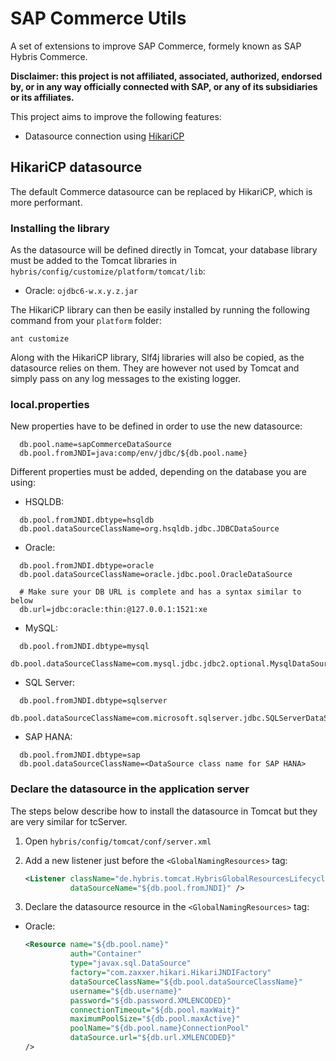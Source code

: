 # SAP Commerce Utils

A set of extensions to improve SAP Commerce, formely known as SAP Hybris Commerce.

**Disclaimer: this project is not affiliated, associated, authorized, endorsed by, or in any way officially connected with SAP, or any of its subsidiaries or its affiliates.**

This project aims to improve the following features:

  * Datasource connection using [HikariCP](https://github.com/brettwooldridge/HikariCP)

## HikariCP datasource

The default Commerce datasource can be replaced by HikariCP, which is more performant.

### Installing the library

As the datasource will be defined directly in Tomcat, your database library must be added to the Tomcat libraries in `hybris/config/customize/platform/tomcat/lib`:

  * Oracle: `ojdbc6-w.x.y.z.jar`

The HikariCP library can then be easily installed by running the following command from your `platform` folder:

    ant customize

Along with the HikariCP library, Slf4j libraries will also be copied, as the datasource relies on them. They are however not used by Tomcat and simply pass on any log messages to the existing logger.

### local.properties

New properties have to be defined in order to use the new datasource:

  ```properties
    db.pool.name=sapCommerceDataSource
    db.pool.fromJNDI=java:comp/env/jdbc/${db.pool.name}
  ```

Different properties must be added, depending on the database you are using:

  * HSQLDB:
  
  ```properties
    db.pool.fromJNDI.dbtype=hsqldb
    db.pool.dataSourceClassName=org.hsqldb.jdbc.JDBCDataSource
  ```

  * Oracle:
  
  ```properties
    db.pool.fromJNDI.dbtype=oracle
    db.pool.dataSourceClassName=oracle.jdbc.pool.OracleDataSource
  
    # Make sure your DB URL is complete and has a syntax similar to below
    db.url=jdbc:oracle:thin:@127.0.0.1:1521:xe
  ```

  * MySQL:
  
  ```properties
    db.pool.fromJNDI.dbtype=mysql
    db.pool.dataSourceClassName=com.mysql.jdbc.jdbc2.optional.MysqlDataSource
  ```

  * SQL Server:
  
  ```properties
    db.pool.fromJNDI.dbtype=sqlserver
    db.pool.dataSourceClassName=com.microsoft.sqlserver.jdbc.SQLServerDataSource
  ```

  * SAP HANA:
  
  ```properties
    db.pool.fromJNDI.dbtype=sap
    db.pool.dataSourceClassName=<DataSource class name for SAP HANA>
  ```

### Declare the datasource in the application server

The steps below describe how to install the datasource in Tomcat but they are very similar for tcServer.

  1. Open `hybris/config/tomcat/conf/server.xml`
  2. Add a new listener just before the `<GlobalNamingResources>` tag:
  
      ```xml
      <Listener className="de.hybris.tomcat.HybrisGlobalResourcesLifecycleListener"
                dataSourceName="${db.pool.fromJNDI}" />
      ```
  
  3. Declare the datasource resource in the `<GlobalNamingResources>` tag:
  
  * Oracle:
  
      ```xml
      <Resource name="${db.pool.name}"
                auth="Container"
                type="javax.sql.DataSource"
                factory="com.zaxxer.hikari.HikariJNDIFactory"
                dataSourceClassName="${db.pool.dataSourceClassName}"
                username="${db.username}"
                password="${db.password.XMLENCODED}"
                connectionTimeout="${db.pool.maxWait}"
                maximumPoolSize="${db.pool.maxActive}"
                poolName="${db.pool.name}ConnectionPool"
                dataSource.url="${db.url.XMLENCODED}"
      />
      ```
